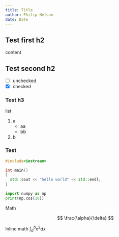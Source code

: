 ```yaml
---
title: Title
author: Philip Nelson
date: Date
---
```


## Test first h2

content

## Test second h2

- [ ] unchecked
- [x] checked

### Test h3

list

1. a
   - aa
   - bb
2. b

<!-- -->

### Test

```cpp
#include<iostream>

int main()
{
  std::cout << "hello world" << std::endl;
}
```

```python
import numpy as np
print(np.cos(10))
```

Math

$$ \frac{\alpha}{\delta} $$

Inline math $\int_{a}^{b} x^2 dx$
